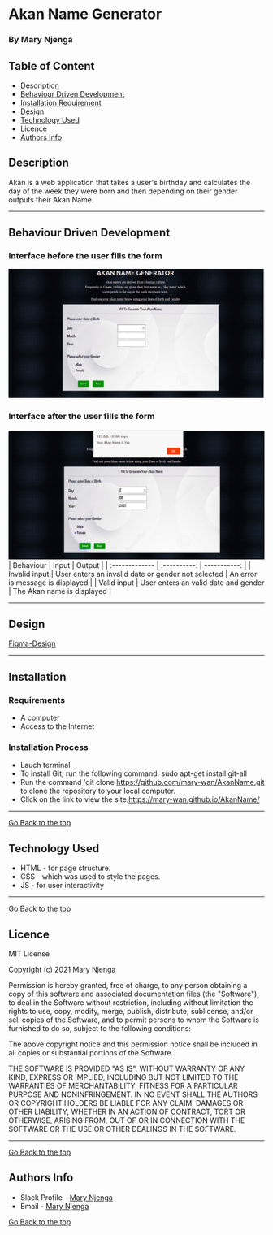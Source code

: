 # Akan Name Generator
### By Mary Njenga
## Table of Content
+ [Description](#description)
+ [Behaviour Driven Development](#Behaviour-Driven-Development)
+ [Installation Requirement](#Installation)
+ [Design](#design)
+ [Technology Used](#technology-used)
+ [Licence](#licence)
+ [Authors Info](#author-Info)
## Description
Akan is a web application that takes a user's birthday and calculates the day of the week they were born and then depending on their gender outputs their Akan Name.

****
## Behaviour Driven Development
### Interface before the user fills the form
![Project Image](img/before.png)
### Interface after the user fills the form
 ![Project Image](img/after.png)
| Behaviour      | Input     | Output     |
| :------------- | :----------: | -----------: |
|  Invalid input    | User enters an invalid date or gender not selected  | An error is message is displayed    |
|  Valid input    | User enters an valid date and gender    | The Akan name is displayed    |

****
## Design
[Figma-Design](https://www.figma.com/file/KaegeL9fScmYUJ3mHCreFL/Akan-Names?node-id=1%3A2)
****
## Installation
### Requirements
* A computer
* Access to the Internet
### Installation Process
* Lauch terminal
* To install Git, run the following command: sudo apt-get install git-all
* Run the command 'git clone https://github.com/mary-wan/AkanName.git to clone the repository to your local computer.
* Click on the link to view the site.https://mary-wan.github.io/AkanName/
****
[Go Back to the top](#akan-Name-Generator)
## Technology Used
* HTML - for page structure.
* CSS - which was used to style the pages.
* JS - for user interactivity

****
[Go Back to the top](#akan-Name-Generator)
## Licence
MIT License

Copyright (c) 2021 Mary Njenga

Permission is hereby granted, free of charge, to any person obtaining a copy
of this software and associated documentation files (the "Software"), to deal
in the Software without restriction, including without limitation the rights
to use, copy, modify, merge, publish, distribute, sublicense, and/or sell
copies of the Software, and to permit persons to whom the Software is
furnished to do so, subject to the following conditions:

The above copyright notice and this permission notice shall be included in all
copies or substantial portions of the Software.

THE SOFTWARE IS PROVIDED "AS IS", WITHOUT WARRANTY OF ANY KIND, EXPRESS OR
IMPLIED, INCLUDING BUT NOT LIMITED TO THE WARRANTIES OF MERCHANTABILITY,
FITNESS FOR A PARTICULAR PURPOSE AND NONINFRINGEMENT. IN NO EVENT SHALL THE
AUTHORS OR COPYRIGHT HOLDERS BE LIABLE FOR ANY CLAIM, DAMAGES OR OTHER
LIABILITY, WHETHER IN AN ACTION OF CONTRACT, TORT OR OTHERWISE, ARISING FROM,
OUT OF OR IN CONNECTION WITH THE SOFTWARE OR THE USE OR OTHER DEALINGS IN THE
SOFTWARE.


****
[Go Back to the top](#akan-Name-Generator)
## Authors Info
* Slack Profile - [Mary Njenga](https://app.slack.com/client/T077KKCG6/GLRQR61NW/user_profile/U027VKL1WLT?cdn_fallback=1)
* Email - [Mary Njenga](mary.njenga@student.moringaschool.com)

[Go Back to the top](#akan-Name-Generator)